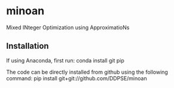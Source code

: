 # minoan
Mixed INteger Optimization using ApproximatioNs

## Installation

If using Anaconda, first run: 
conda install git pip

The code can be directly installed from github using the following command: 
pip install git+git://github.com/DDPSE/minoan


